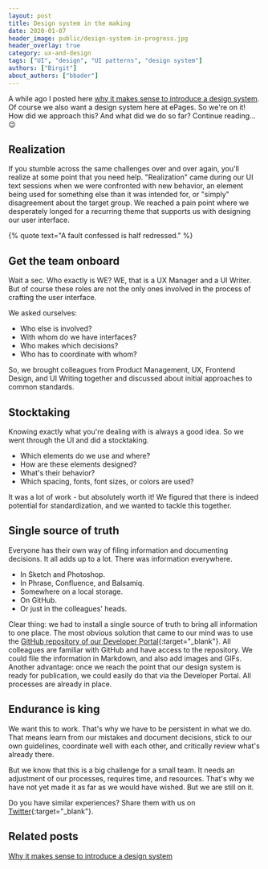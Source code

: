 ```yaml
---
layout: post
title: Design system in the making
date: 2020-01-07
header_image: public/design-system-in-progress.jpg
header_overlay: true
category: ux-and-design
tags: ["UI", "design", "UI patterns", "design system"]
authors: ["Birgit"]
about_authors: ["bbader"]
---
```


A  while ago I posted here [why it makes sense to introduce a design system](/blog/ux-and-design/why-it-makes-sense-to-introduce-a-design-system/).
Of course we also want a design system here at ePages.
So we're on it!
How did we approach this?
And what did we do so far?
Continue reading... 😉

## Realization

If you stumble across the same challenges over and over again, you'll realize at some point that you need help.
"Realization" came during our UI text sessions when we were confronted with new behavior, an element being used for something else than it was intended for, or "simply" disagreement about the target group.
We reached a pain point where we desperately longed for a recurring theme that supports us with designing our user interface.

{% quote text="A fault confessed is half redressed." %}

## Get the team onboard

Wait a sec.
Who exactly is WE?
WE, that is a UX Manager and a UI Writer.
But of course these roles are not the only ones involved in the process of crafting the user interface.

We asked ourselves: 

* Who else is involved?
* With whom do we have interfaces?
* Who makes which decisions?
* Who has to coordinate with whom?

So, we brought colleagues from Product Management, UX, Frontend Design, and UI Writing together and discussed about initial approaches to common standards.

## Stocktaking

Knowing exactly what you're dealing with is always a good idea.
So we went through the UI and did a stocktaking.

* Which elements do we use and where?
* How are these elements designed?
* What's their behavior?
* Which spacing, fonts, font sizes, or colors are used?

It was a lot of work - but absolutely worth it!
We figured that there is indeed potential for standardization, and we wanted to tackle this together.

## Single source of truth

Everyone has their own way of filing information and documenting decisions.
It all adds up to a lot.
There was information everywhere.

* In Sketch and Photoshop.
* In Phrase, Confluence, and Balsamiq.
* Somewhere on a local storage.
* On GitHub.
* Or just in the colleagues' heads.

Clear thing: we had to install a single source of truth to bring all information to one place.
The most obvious solution that came to our mind was to use the [GitHub repository of our Developer Portal](https://github.com/ePages-de/epages-devportal){:target="_blank"}.
All colleagues are familiar with GitHub and have access to the repository.
We could file the information in Markdown, and also add images and GIFs.
Another advantage: once we reach the point that our design system is ready for publication, we could easily do that via the Developer Portal.
All processes are already in place.

## Endurance is king

We want this to work.
That's why we have to be persistent in what we do.
That means learn from our mistakes and document decisions, stick to our own guidelines, coordinate well with each other, and critically review what's already there.

But we know that this is a big challenge for a small team.
It needs an adjustment of our processes, requires time, and resources.
That's why we have not yet made it as far as we would have wished.
But we are still on it.

Do you have similar experiences?
Share them with us on [Twitter](https://twitter.com/epagesdevs){:target="_blank"}.

## Related posts

[Why it makes sense to introduce a design system](/blog/ux-and-design/why-it-makes-sense-to-introduce-a-design-system/)